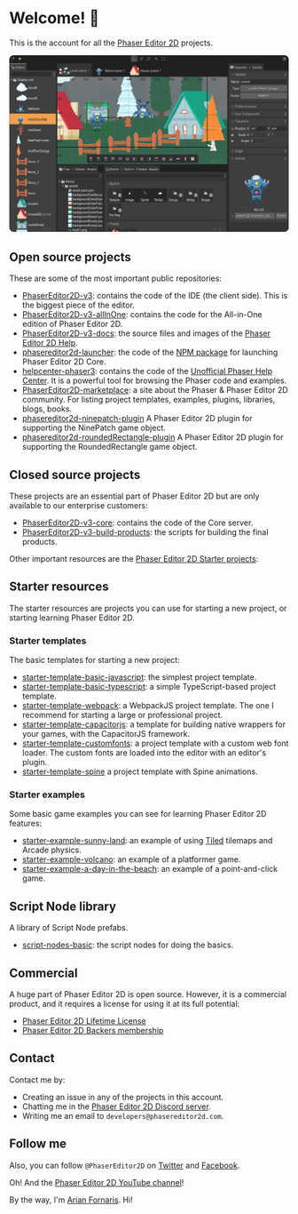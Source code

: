 # Welcome! 👋

This is the account for all the [Phaser Editor 2D](https://phasereditor2d.com) projects.

![screenshot](editor-screenshot.png)

## Open source projects

These are some of the most important public repositories:

* [PhaserEditor2D-v3](https://github.com/PhaserEditor2D/PhaserEditor2D-v3): contains the code of the IDE (the client side). This is the biggest piece of the editor.
* [PhaserEditor2D-v3-allInOne](https://github.com/PhaserEditor2D/PhaserEditor2D-v3-allInOne): contains the code for the All-in-One edition of Phaser Editor 2D.
* [PhaserEditor2D-v3-docs](https://github.com/PhaserEditor2D/PhaserEditor-v3-docs): the source files and images of the [Phaser Editor 2D Help](https://help.phasereditor2d.com/v3).
* [phasereditor2d-launcher](https://github.com/PhaserEditor2D/phasereditor2d-launcher): the code of the [NPM package](https://www.npmjs.com/package/phasereditor2d-launcher) for launching Phaser Editor 2D Core.
* [helpcenter-phaser3](https://github.com/PhaserEditor2D/helpcenter-phaser3): contains the code of the [Unofficial Phaser Help Center](https://helpcenter.phasereditor2d.com). It is a powerful tool for browsing the Phaser code and examples.
* [PhaserEditor2D-marketplace](https://github.com/PhaserEditor2D/PhaserEditor2D-marketplace): a site about the Phaser & Phaser Editor 2D community. For listing project templates, examples, plugins, libraries, blogs, books.
* [phasereditor2d-ninepatch-plugin](https://github.com/PhaserEditor2D/phasereditor2d-ninepatch-plugin) A Phaser Editor 2D plugin for supporting the NinePatch game object.
* [phasereditor2d-roundedRectangle-plugin](https://github.com/PhaserEditor2D/phasereditor2d-roundedRectangle-plugin) A Phaser Editor 2D plugin for supporting the RoundedRectangle game object.

## Closed source projects

These projects are an essential part of Phaser Editor 2D but are only available to our enterprise customers:

* [PhaserEditor2D-v3-core](https://github.com/PhaserEditor2D/PhaserEditor2D-v3-core): contains the code of the Core server.
* [PhaserEditor2D-v3-build-products](https://github.com/PhaserEditor2D/PhaserEditor2D-v3-build-products): the scripts for building the final products.

Other important resources are the [Phaser Editor 2D Starter projects](https://phasereditor2d.com/start):

## Starter resources

The starter resources are projects you can use for starting a new project, or starting learning Phaser Editor 2D.

### Starter templates

The basic templates for starting a new project:

* [starter-template-basic-javascript](https://github.com/PhaserEditor2D/starter-template-basic-javascript): the simplest project template.
* [starter-template-basic-typescript](https://github.com/PhaserEditor2D/starter-template-basic-typescript): a simple TypeScript-based project template.
* [starter-template-webpack](https://github.com/PhaserEditor2D/starter-template-webpack): a WebpackJS project template. The one I recommend for starting a large or professional project.
* [starter-template-capacitorjs](https://github.com/PhaserEditor2D/starter-template-capacitorjs): a template for building native wrappers for your games, with the CapacitorJS framework.
* [starter-template-customfonts](https://github.com/PhaserEditor2D/starter-template-customfonts): a project template with a custom web font loader. The custom fonts are loaded into the editor with an editor's plugin.
* [starter-template-spine](https://github.com/PhaserEditor2D/starter-template-spine) a project template with Spine animations.

### Starter examples

Some basic game examples you can see for learning Phaser Editor 2D features:

* [starter-example-sunny-land](https://github.com/PhaserEditor2D/starter-example-sunny-land): an example of using [Tiled](https://www.mapeditor.org/) tilemaps and Arcade physics.
* [starter-example-volcano](https://github.com/PhaserEditor2D/starter-example-volcano): an example of a platformer game.
* [starter-example-a-day-in-the-beach](https://github.com/PhaserEditor2D/starter-example-a-day-in-the-beach): an example of a point-and-click game.

## Script Node library

A library of Script Node prefabs.

* [script-nodes-basic](https://github.com/PhaserEditor2D/script-nodes-basic): the script nodes for doing the basics.

## Commercial

A huge part of Phaser Editor 2D is open source. However, it is a commercial product, and it requires a license for using it at its full potential:

* [Phaser Editor 2D Lifetime License](https://fornaris.gumroad.com/l/phasereditor)
* [Phaser Editor 2D Backers membership](https://fornaris.gumroad.com/l/phasereditor-backers)

## Contact

Contact me by:

* Creating an issue in any of the projects in this account.
* Chatting me in the [Phaser Editor 2D Discord server](https://discord.com/invite/4DdpMMD).
* Writing me an email to `developers@phasereditor2d.com`.

## Follow me

Also, you can follow `@PhaserEditor2D` on [Twitter](https://www.twitter.com/PhaserEditor2D) and [Facebook](https://www.facebook.com/PhaserEditor2D). 

Oh! And the [Phaser Editor 2D YouTube channel](https://www.youtube.com/c/PhaserEditor2D)!

By the way, I'm [Arian Fornaris](https://www.linkedin.com/in/arianfornaris/). Hi!
